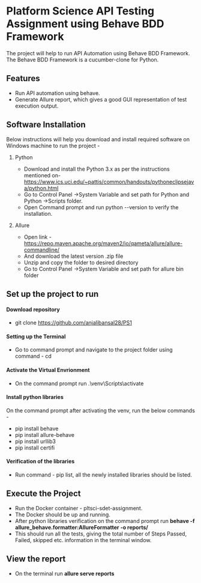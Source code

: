 # Platform Science API Testing Assignment using Behave BDD Framework


The project will help to run API Automation using Behave BDD Framework. The Behave BDD Framework is a cucumber-clone for Python.

## Features

- Run API automation using behave.
- Generate Allure report, which gives a good GUI representation of test execution output.


## Software Installation
Below instructions will help you download and install required software on Windows machine to run the project -

1) Python
    - Download and install the Python 3.x as per the instructions mentioned on- https://www.ics.uci.edu/~pattis/common/handouts/pythoneclipsejava/python.html
    - Go to Control Panel ->System Variable and set path for Python and Python ->Scripts folder.
    - Open Command prompt and run python --version to verify the installation. 

2) Allure
    - Open link - https://repo.maven.apache.org/maven2/io/qameta/allure/allure-commandline/
    - And download the latest version .zip file
    - Unzip and copy the folder to desired directory
    - Go to Control Panel ->System Variable and set path for allure bin folder

## Set up the project to run

#### Download repository
- git clone https://github.com/anjalibansal28/PS1

#### Setting up the Terminal
- Go to command prompt and navigate to the project folder using command - cd <path>

#### Activate the Virtual Envrionment
- On the command prompt run .\venv\Scripts\activate

#### Install python libraries
On the command prompt after activating the venv, run the below commands - 
- pip install behave
- pip install allure-behave
- pip install urllib3
- pip install certifi

#### Verification of the libraries
- Run command - pip list, all the newly installed libraries should be listed.

## Execute the Project
- Run the Docker container - pltsci-sdet-assignment. 
- The Docker should be up and running.
- After python libraries verification on the command prompt run **behave -f allure_behave.formatter:AllureFormatter -o reports/**
- This should run all the tests, giving the total number of Steps Passed, Failed, skipped etc. information in the terminal window.

## View the report
- On the terminal run **allure serve reports**

